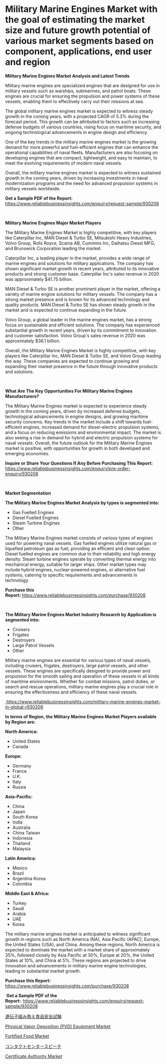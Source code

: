 <p><h1>Military Marine Engines Market with the goal of estimating the market size and future growth potential of various market segments based on component, applications, end user and region</h1></p><p><strong>Military Marine Engines Market Analysis and Latest Trends</strong></p>
<p><p>Military marine engines are specialized engines that are designed for use in military vessels such as warships, submarines, and patrol boats. These engines are crucial for ensuring the propulsion and power systems of these vessels, enabling them to effectively carry out their missions at sea.</p><p>The global military marine engines market is expected to witness steady growth in the coming years, with a projected CAGR of 5.3% during the forecast period. This growth can be attributed to factors such as increasing defense budgets of various countries, rising focus on maritime security, and ongoing technological advancements in engine design and efficiency.</p><p>One of the key trends in the military marine engines market is the growing demand for more powerful and fuel-efficient engines that can enhance the operational capabilities of naval fleets. Manufacturers are also focusing on developing engines that are compact, lightweight, and easy to maintain, to meet the evolving requirements of modern naval vessels.</p><p>Overall, the military marine engines market is expected to witness sustained growth in the coming years, driven by increasing investments in naval modernization programs and the need for advanced propulsion systems in military vessels worldwide.</p></p>
<p><strong>Get a Sample PDF of the Report:&nbsp;</strong> <a href="https://www.reliablebusinessinsights.com/enquiry/request-sample/930208">https://www.reliablebusinessinsights.com/enquiry/request-sample/930208</a></p>
<p>&nbsp;</p>
<p><strong>Military Marine Engines Major Market Players</strong></p>
<p><p>The Military Marine Engines Market is highly competitive, with key players like Caterpillar Inc, MAN Diesel & Turbo SE, Mitsubishi Heavy Industries, Volvo Group, Rolls Royce, Scania AB, Cummins Inc, Daihatsu Diesel MFG, and Brunswick Corporation leading the market. </p><p>Caterpillar Inc, a leading player in the market, provides a wide range of marine engines and solutions for military applications. The company has shown significant market growth in recent years, attributed to its innovative products and strong customer base. Caterpillar Inc's sales revenue in 2020 was approximately $41.75 billion.</p><p>MAN Diesel & Turbo SE is another prominent player in the market, offering a variety of marine engine solutions for military vessels. The company has a strong market presence and is known for its advanced technology and quality products. MAN Diesel & Turbo SE has shown steady growth in the market and is expected to continue expanding in the future.</p><p>Volvo Group, a global leader in the marine engines market, has a strong focus on sustainable and efficient solutions. The company has experienced substantial growth in recent years, driven by its commitment to innovation and customer satisfaction. Volvo Group's sales revenue in 2020 was approximately $36.1 billion.</p><p>Overall, the Military Marine Engines Market is highly competitive, with key players like Caterpillar Inc, MAN Diesel & Turbo SE, and Volvo Group leading the way. These companies are expected to continue growing and expanding their market presence in the future through innovative products and solutions.</p></p>
<p>&nbsp;</p>
<p><strong>What Are The Key Opportunities For Military Marine Engines Manufacturers?</strong></p>
<p><p>The Military Marine Engines market is expected to experience steady growth in the coming years, driven by increased defense budgets, technological advancements in engine designs, and growing maritime security concerns. Key trends in the market include a shift towards fuel-efficient engines, increased demand for diesel-electric propulsion systems, and a focus on reducing emissions and environmental impact. The market is also seeing a rise in demand for hybrid and electric propulsion systems for naval vessels. Overall, the future outlook for the Military Marine Engines market is positive, with opportunities for growth in both developed and emerging economies.</p></p>
<p><strong>Inquire or Share Your Questions If Any Before Purchasing This Report:</strong> <a href="https://www.reliablebusinessinsights.com/enquiry/pre-order-enquiry/930208">https://www.reliablebusinessinsights.com/enquiry/pre-order-enquiry/930208</a></p>
<p>&nbsp;</p>
<p><strong>Market Segmentation</strong></p>
<p><strong>The Military Marine Engines Market Analysis by types is segmented into:</strong></p>
<p><ul><li>Gas Fuelled Engines</li><li>Diesel Fuelled Engines</li><li>Steam Turbine Engines</li><li>Other</li></ul></p>
<p><p>The Military Marine Engines market consists of various types of engines used for powering naval vessels. Gas fuelled engines utilize natural gas or liquefied petroleum gas as fuel, providing an efficient and clean option. Diesel fuelled engines are common due to their reliability and high energy density. Steam turbine engines operate by converting thermal energy into mechanical energy, suitable for larger ships. Other market types may include hybrid engines, nuclear-powered engines, or alternative fuel systems, catering to specific requirements and advancements in technology.</p></p>
<p><strong>Purchase this Report:&nbsp;</strong><a href="https://www.reliablebusinessinsights.com/purchase/930208">https://www.reliablebusinessinsights.com/purchase/930208</a></p>
<p>&nbsp;</p>
<p><strong>The Military Marine Engines Market Industry Research by Application is segmented into:</strong></p>
<p><ul><li>Cruisers</li><li>Frigates</li><li>Destroyers</li><li>Large Patrol Vessels</li><li>Other</li></ul></p>
<p><p>Military marine engines are essential for various types of naval vessels, including cruisers, frigates, destroyers, large patrol vessels, and other vessels. These engines are specifically designed to provide power and propulsion for the smooth sailing and operation of these vessels in all kinds of maritime environments. Whether for combat missions, patrol duties, or search and rescue operations, military marine engines play a crucial role in ensuring the effectiveness and efficiency of these naval vessels.</p></p>
<p><a href="https://www.reliablebusinessinsights.com/military-marine-engines-market-in-global-r930208">&nbsp;https://www.reliablebusinessinsights.com/military-marine-engines-market-in-global-r930208</a></p>
<p><strong>In terms of Region, the Military Marine Engines Market Players available by Region are:</strong></p>
<p>
    <p> <strong> North America: </strong>
        <ul>
            <li>United States</li>
            <li>Canada</li>
        </ul>
        </p> 
    <p> <strong> Europe: </strong>
        <ul>
            <li>Germany</li>
            <li>France</li>
            <li>U.K.</li>
            <li>Italy</li>
            <li>Russia</li>
        </ul>
        </p> 
    <p> <strong> Asia-Pacific: </strong>
        <ul>
            <li>China</li>
            <li>Japan</li>
            <li>South Korea</li>
            <li>India</li>
            <li>Australia</li>
            <li>China Taiwan</li>
            <li>Indonesia</li>
            <li>Thailand</li>
            <li>Malaysia</li>
        </ul>
        </p> 
    <p> <strong> Latin America: </strong>
        <ul>
            <li>Mexico</li>
            <li>Brazil</li>
            <li>Argentina Korea</li>
            <li>Colombia</li>
        </ul>
        </p> 
    <p> <strong> Middle East & Africa: </strong>
        <ul>
            <li>Turkey</li>
            <li>Saudi</li>
            <li>Arabia</li>
            <li>UAE</li>
            <li>Korea</li>
        </ul>
    </p>
    </p>
<p><p>The military marine engines market is anticipated to witness significant growth in regions such as North America (NA), Asia Pacific (APAC), Europe, the United States (USA), and China. Among these regions, North America is expected to dominate the market with a market share of approximately 35%, followed closely by Asia Pacific at 30%, Europe at 20%, the United States at 10%, and China at 5%. These regions are projected to drive innovation and advancements in military marine engine technologies, leading to substantial market growth.</p></p>
<p><strong>Purchase this Report: </strong><a href="https://www.reliablebusinessinsights.com/purchase/930208">https://www.reliablebusinessinsights.com/purchase/930208</a></p>
<p>&nbsp;<strong>Get a Sample PDF of the Report:&nbsp;&nbsp;</strong><a href="https://www.reliablebusinessinsights.com/enquiry/request-sample/930208">https://www.reliablebusinessinsights.com/enquiry/request-sample/930208</a></p>
<p><strong></strong></p>
<p><p><a href="https://medium.com/@johnson154chris/%E9%81%BA%E4%BC%9D%E5%AD%90%E7%B5%84%E3%81%BF%E6%8F%9B%E3%81%88%E9%A3%9F%E5%93%81%E3%81%AE%E5%AE%89%E5%85%A8%E6%80%A7%E6%A4%9C%E6%9F%BB%E5%B8%82%E5%A0%B4%E3%83%AC%E3%83%9D%E3%83%BC%E3%83%88-%E8%A3%BD%E5%93%81%E3%82%BF%E3%82%A4%E3%83%97-%E5%85%8D%E7%96%AB%E6%B8%AC%E5%AE%9A%E6%B3%95-%E3%83%9D%E3%83%AA%E3%83%A1%E3%83%A9%E3%83%BC%E3%82%BC%E9%80%A3%E9%8E%96%E5%8F%8D%E5%BF%9C-%E5%88%A9%E7%94%A8%E7%94%A8%E9%80%94-%E3%83%A9%E3%83%9A%E3%83%BC%E3%82%B9%E3%83%89-%E3%82%AB%E3%83%8E%E3%83%A9-%E3%83%88%E3%82%A6%E3%83%A2%E3%83%AD%E3%82%B3%E3%82%B7-%E3%82%B8%E3%83%A3%E3%82%AC%E3%82%A4%E3%83%A2-%E5%A4%A7%E8%B1%86-%E3%81%9D%E3%81%AE%E4%BB%96-%E5%9C%B0%E5%9F%9F2024%E5%B9%B4-2031%E5%B9%B4-b5081a6a89dc">遺伝子組み換え食品安全試験</a></p><p><a href="https://issuu.com/reportprime-2/docs/physical-vapor-deposition-pvd-equip_2b23af21280a69">Physical Vapor Deposition (PVD) Equipment Market</a></p><p><a href="https://medium.com/@veroniceroa846/navigating-the-fortified-food-market-expert-analysis-and-market-forecast-for-period-from-2024-to-492a66369e49">Fortified Food Market</a></p><p><a href="https://medium.com/@val0mzimin/%E3%82%B3%E3%83%B3%E3%82%BF%E3%82%AF%E3%83%88%E3%82%BB%E3%83%B3%E3%82%BF%E3%83%BC%E3%81%AE%E9%9F%B3%E5%A3%B0%E5%B8%82%E5%A0%B4%E3%81%AB%E3%81%8A%E3%81%91%E3%82%8B%E4%B8%BB%E8%A6%81%E3%81%AA%E5%B8%82%E5%A0%B4%E5%8F%82%E5%8A%A0%E4%BC%81%E6%A5%AD-%E9%9C%80%E8%A6%81%E3%83%89%E3%83%A9%E3%82%A4%E3%83%90%E3%83%BC-%E3%81%8A%E3%82%88%E3%81%B32024%E5%B9%B4%E3%81%8B%E3%82%892031%E5%B9%B4%E3%81%BE%E3%81%A7%E3%81%AE%E4%BA%88%E6%B8%AC%E3%81%95%E3%82%8C%E3%82%8Broi%E3%83%9D%E3%83%86%E3%83%B3%E3%82%B7%E3%83%A3%E3%83%AB%E3%81%AE%E5%9F%BA%E6%9C%AC%E8%A6%81%E7%B4%A0-be4f814b81b2">コンタクトセンタースピーチ</a></p><p><a href="https://medium.com/@luke.russell779/certificate-authority-market-revolution-2024-2031-market-trends-shaping-the-next-decade-c8817a2671fc">Certificate Authority Market</a></p></p>